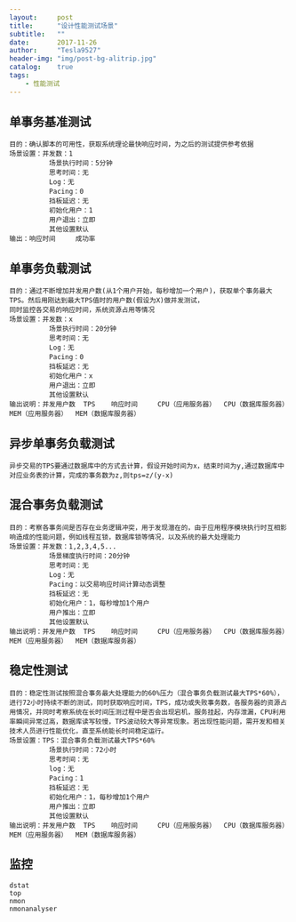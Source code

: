 ```yaml
---
layout:     post
title:      "设计性能测试场景"
subtitle:   ""
date:       2017-11-26
author:     "Tesla9527"
header-img: "img/post-bg-alitrip.jpg"
catalog:    true
tags:
    - 性能测试
---
```


## 单事务基准测试
	目的：确认脚本的可用性，获取系统理论最快响应时间，为之后的测试提供参考依据
	场景设置：并发数：1
			  场景执行时间：5分钟
			  思考时间：无
			  Log：无
			  Pacing：0
			  挡板延迟：无
			  初始化用户：1
			  用户退出：立即
			  其他设置默认
	输出：响应时间		成功率

## 单事务负载测试
	目的：通过不断增加并发用户数(从1个用户开始，每秒增加一个用户)，获取单个事务最大TPS。然后用刚达到最大TPS值时的用户数(假设为X)做并发测试，
	同时监控各交易的响应时间，系统资源占用等情况
	场景设置：并发数：x
			  场景执行时间：20分钟
			  思考时间：无
			  Log：无
			  Pacing：0
			  挡板延迟：无
			  初始化用户：x
			  用户退出：立即
			  其他设置默认
	输出说明：并发用户数	TPS    响应时间		CPU（应用服务器）	CPU（数据库服务器）		MEM（应用服务器）	MEM（数据库服务器）

## 异步单事务负载测试
	异步交易的TPS要通过数据库中的方式去计算，假设开始时间为x，结束时间为y,通过数据库中对应业务表的计算，完成的事务数为z,则tps=z/(y-x)

## 混合事务负载测试
	目的：考察各事务间是否存在业务逻辑冲突，用于发现潜在的，由于应用程序模块执行时互相影响造成的性能问题，例如线程互锁，数据库锁等情况，以及系统的最大处理能力
	场景设置：并发数：1,2,3,4,5...
			  场景梯度执行时间：20分钟
			  思考时间：无
			  Log：无
			  Pacing：以交易响应时间计算动态调整
			  挡板延迟：无
			  初始化用户：1，每秒增加1个用户
			  用户推出：立即
			  其他设置默认	
	输出说明：并发用户数	TPS    响应时间		CPU（应用服务器）	CPU（数据库服务器）		MEM（应用服务器）	MEM（数据库服务器）

## 稳定性测试
	目的：稳定性测试按照混合事务最大处理能力的60%压力（混合事务负载测试最大TPS*60%），进行72小时持续不断的测试，同时获取响应时间，TPS，成功或失败事务数，各服务器的资源占用情况，并同时考察系统在长时间压测过程中是否会出现宕机，服务挂起，内存泄漏，CPU利用率瞬间异常过高，数据库读写较慢，TPS波动较大等异常现象。若出现性能问题，需开发和相关技术人员进行性能优化，直至系统能长时间稳定运行。
	场景设置：TPS：混合事务负载测试最大TPS*60%
			  场景执行时间：72小时
			  思考时间：无
			  log：无
			  Pacing：1
			  挡板延迟：无
			  初始化用户：1，每秒增加1个用户
			  用户推出：立即
			  其他设置默认
	输出说明：并发用户数	TPS    响应时间		CPU（应用服务器）	CPU（数据库服务器）		MEM（应用服务器）	MEM（数据库服务器）

## 监控
	dstat
	top
	nmon
	nmonanalyser